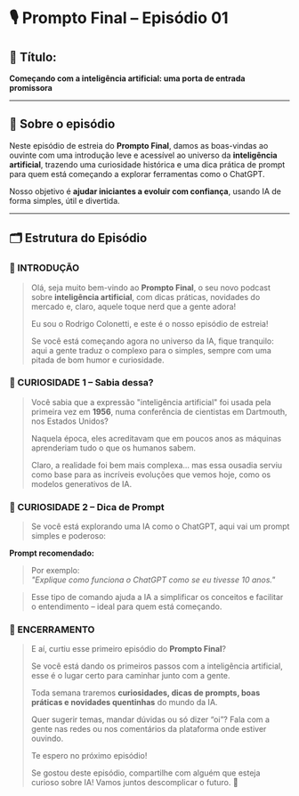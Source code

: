 # 🎙️ Prompto Final – Episódio 01

## 📌 Título:  
**Começando com a inteligência artificial: uma porta de entrada promissora**

---

## 🧠 Sobre o episódio

Neste episódio de estreia do **Prompto Final**, damos as boas-vindas ao ouvinte com uma introdução leve e acessível ao universo da **inteligência artificial**, trazendo uma curiosidade histórica e uma dica prática de prompt para quem está começando a explorar ferramentas como o ChatGPT.

Nosso objetivo é **ajudar iniciantes a evoluir com confiança**, usando IA de forma simples, útil e divertida.

---

## 🗂️ Estrutura do Episódio

### 🔹 INTRODUÇÃO

> Olá, seja muito bem-vindo ao **Prompto Final**, o seu novo podcast sobre **inteligência artificial**, com dicas práticas, novidades do mercado e, claro, aquele toque nerd que a gente adora!  
>  
> Eu sou o Rodrigo Colonetti, e este é o nosso episódio de estreia!  
>  
> Se você está começando agora no universo da IA, fique tranquilo: aqui a gente traduz o complexo para o simples, sempre com uma pitada de bom humor e curiosidade.

### 🔹 CURIOSIDADE 1 – Sabia dessa?

> Você sabia que a expressão "inteligência artificial" foi usada pela primeira vez em **1956**, numa conferência de cientistas em Dartmouth, nos Estados Unidos?  
>  
> Naquela época, eles acreditavam que em poucos anos as máquinas aprenderiam tudo o que os humanos sabem.  
>  
> Claro, a realidade foi bem mais complexa... mas essa ousadia serviu como base para as incríveis evoluções que vemos hoje, como os modelos generativos de IA.

### 🔹 CURIOSIDADE 2 – Dica de Prompt

> Se você está explorando uma IA como o ChatGPT, aqui vai um prompt simples e poderoso:

**Prompt recomendado:** 

> Por exemplo:  
> *"Explique como funciona o ChatGPT como se eu tivesse 10 anos."*

> Esse tipo de comando ajuda a IA a simplificar os conceitos e facilitar o entendimento – ideal para quem está começando.

### 🔹 ENCERRAMENTO

> E aí, curtiu esse primeiro episódio do **Prompto Final**?  
>  
> Se você está dando os primeiros passos com a inteligência artificial, esse é o lugar certo para caminhar junto com a gente.  
>  
> Toda semana traremos **curiosidades, dicas de prompts, boas práticas e novidades quentinhas** do mundo da IA.  
>  
> Quer sugerir temas, mandar dúvidas ou só dizer “oi”? Fala com a gente nas redes ou nos comentários da plataforma onde estiver ouvindo.  
>  
> Te espero no próximo episódio!
>
> Se gostou deste episódio, compartilhe com alguém que esteja curioso sobre IA! Vamos juntos descomplicar o futuro. 🚀
